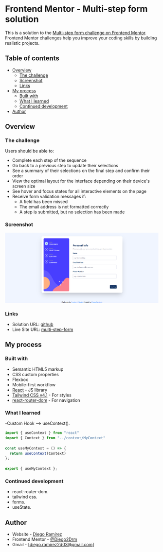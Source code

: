 # Frontend Mentor - Multi-step form solution

This is a solution to the [Multi-step form challenge on Frontend Mentor](https://www.frontendmentor.io/challenges/multistep-form-YVAnSdqQBJ). Frontend Mentor challenges help you improve your coding skills by building realistic projects. 

## Table of contents

- [Overview](#overview)
  - [The challenge](#the-challenge)
  - [Screenshot](#screenshot)
  - [Links](#links)
- [My process](#my-process)
  - [Built with](#built-with)
  - [What I learned](#what-i-learned)
  - [Continued development](#continued-development)
- [Author](#author)

## Overview

### The challenge

Users should be able to:

- Complete each step of the sequence
- Go back to a previous step to update their selections
- See a summary of their selections on the final step and confirm their order
- View the optimal layout for the interface depending on their device's screen size
- See hover and focus states for all interactive elements on the page
- Receive form validation messages if:
  - A field has been missed
  - The email address is not formatted correctly
  - A step is submitted, but no selection has been made

### Screenshot

![](./src/assets/screenshot.png)


### Links

- Solution URL: [github](https://github.com/Diego2Drm/multi-step-form)
- Live Site URL: [multi-step-form](https://diego2drm.github.io/multi-step-form/)

## My process

### Built with

- Semantic HTML5 markup
- CSS custom properties
- Flexbox
- Mobile-first workflow
- [React](https://reactjs.org/) - JS library
- [Tailwind CSS v4.1](https://tailwindcss.com/) - For styles
- [react-router-dom](https://reactrouter.com/upgrading/v6) - For navigation

### What I learned
  -Custom Hook --> useContext().

```js
import { useContext } from "react"
import { Context } from "../context/MyContext"

const useMyContext = () => {
  return useContext(Context)
};

export { useMyContext };
```

### Continued development
- react-router-dom.
- tailwind css.
- forms.
- useState.


## Author

- Website - [Diego Ramírez](https://diego2drm.github.io/Portafolio/)
- Frontend Mentor - [@Diego2Drm](https://www.frontendmentor.io/profile/Diego2Drm)
- Gmail - [diego.ramirez2d03@gmail.com]
